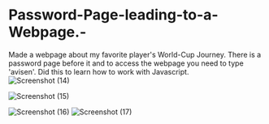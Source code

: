 # Password-Page-leading-to-a-Webpage.-
Made a webpage about my favorite player's World-Cup Journey. There is a password page before it and to access the webpage you need to type 'avisen'. Did this to learn how to work with Javascript.  
![Screenshot (14)](https://user-images.githubusercontent.com/125298910/219399682-6e83333a-0c51-4258-a84b-8ad766d055a1.png)

![Screenshot (15)](https://user-images.githubusercontent.com/125298910/219399709-ef9a89d8-e887-4d30-9a2f-7a4e671cce45.png)

![Screenshot (16)](https://user-images.githubusercontent.com/125298910/219399728-43a135be-c6af-42fe-adc3-36527d213e09.png)
![Screenshot (17)](https://user-images.githubusercontent.com/125298910/219399752-97b6431b-b795-4881-aa0f-b22a0869f4ed.png)


